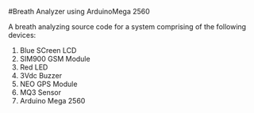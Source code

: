 #Breath Analyzer using ArduinoMega 2560

A breath analyzing source code for a system
comprising of the following devices:
1. Blue SCreen LCD
2. SIM900 GSM Module
3. Red LED
4. 3Vdc Buzzer
5. NEO GPS Module
6. MQ3 Sensor
7. Arduino Mega 2560